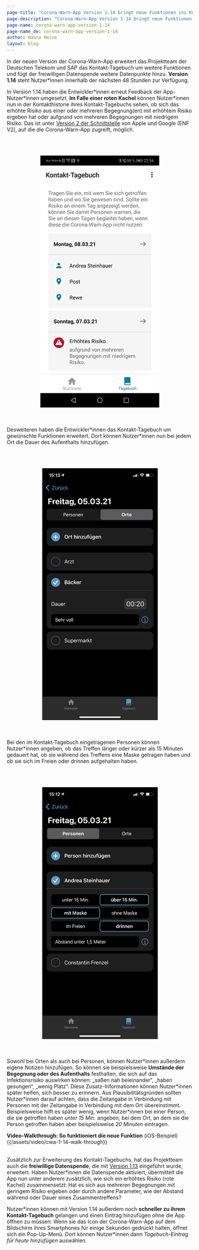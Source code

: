 ```yaml
---
page-title: "Corona-Warn-App Version 1.14 bringt neue Funktionen ins Kontakt-Tagebuch"
page-description: "Corona-Warn-App Version 1.14 bringt neue Funktionen ins Kontakt-Tagebuch"
page-name: corona-warn-app-version-1-14
page-name_de: corona-warn-app-version-1-14
author: Hanna Heine
layout: blog
---
```

 
In der neuen Version der Corona-Warn-App erweitert das Projektteam der Deutschen Telekom und SAP das Kontakt-Tagebuch um weitere Funktionen und fügt der freiwilligen Datenspende weitere Datenpunkte hinzu. **Version 1.14** steht Nutzer\*innen innerhalb der nächsten 48 Stunden zur Verfügung.

<!-- overview -->

In Version 1.14 haben die Entwickler\*innen erneut Feedback der App-Nutzer\*innen umgesetzt. **Im Falle einer roten Kachel** können Nutzer\*innen nun in der Kontakthistorie ihres Kontakt-Tagebuchs sehen, ob sich das erhöhte Risiko aus einer oder mehreren Begegnung(en) mit erhöhtem Risiko ergeben hat oder aufgrund von mehreren Begegnungen mit niedrigem Risiko. Das ist unter [Version 2 der Schnittstelle](https://www.coronawarn.app/de/blog/2020-12-16-corona-warn-app-version-1-9/) von Apple und Google (ENF V2), auf die die Corona-Warn-App zugreift, möglich.
  

<br></br>
<center> <img src="./erhoehtesRisiko.jpg" title="Zusammensetzung des Risikos" style="align: center"></center>
<br></br>

Desweiteren haben die Entwickler\*innen das Kontakt-Tagebuch um gewünschte Funktionen erweitert. Dort können Nutzer\*innen nun bei jedem Ort die Dauer des Aufenthalts hinzufügen. 

<br></br>
<center> <img src="./cwa-1-14-orte.png" title="Dauer des Aufenthalts" style="align: center"></center>
<br></br>

Bei den im Kontakt-Tagebuch eingetragenen Personen können Nutzer*innen angeben, ob das Treffen länger oder kürzer als 15 Minuten gedauert hat, ob sie während des Treffens eine Maske getragen haben und ob sie sich im Freien oder drinnen aufgehalten haben. 



<br></br>
<center> <img src="./cwa-1-14-personen.png" title="Informationen zum Treffen" style="align: center"></center>
<br></br>

Sowohl bei Orten als auch bei Personen, können Nutzer\*innen außerdem eigene Notizen hinzufügen. So können sie beispielsweise **Umstände der Begegnung oder des Aufenthalts** festhalten, die sich auf das Infektionsrisiko auswirken können: „saßen nah beieinander“, „haben gesungen“, „wenig Platz“. Diese Zusatz-Informationen können Nutzer\*innen später helfen, sich besser zu erinnern. Aus Plausibilitätsgründen sollten Nutzer\*innen darauf achten, dass die Zeitangabe in Verbindung mit Personen mit der Zeitangabe in Verbindung mit dem Ort übereinstimmt. Beispielsweise hilft es später wenig, wenn Nutzer\*innen bei einer Person, die sie getroffen haben *unter 15 Min.* angeben, bei dem Ort, an dem sie die Person getroffen haben aber beispielsweise *20 Minuten* eintragen.

**Video-Walkthrough: So funktioniert die neue Funktion** (iOS-Beispiel)
{{/assets/video/cwa-1-14-walk-through}} 
<br></br>

Zusätzlich zur Erweiterung des Kontakt-Tagebuchs, hat das Projektteam auch die **freiwillige Datenspende**, die mit [Version 1.13](https://www.coronawarn.app/de/blog/2021-03-04-corona-warn-app-version-1-13/) eingeführt wurde, erweitert. Haben Nutzer\*innen die Datenspende aktiviert, übermittelt die App nun unter anderem zusätzlich, wie sich ein erhöhtes Risiko (rote Kachel) zusammensetzt: Hat es sich aus mehreren Begegnungen mit geringem Risiko ergeben oder durch andere Parameter, wie der Abstand während oder Dauer eines Zusammentreffens?

Nutzer\*innen können mit Version 1.14  außerdem noch **schneller zu ihrem Kontakt-Tagebuch** gelangen und einen Eintrag hinzufügen ohne die App öffnen zu müssen:  Wenn sie das Icon der Corona-Warn-App auf dem Bildschirm ihres Smartphones für einige Sekunden gedrückt halten, öffnet sich ein Pop-Up-Menü. Dort können Nutzer\*innen dann *Tagebuch-Eintrag für heute hinzufügen* auswählen.  
